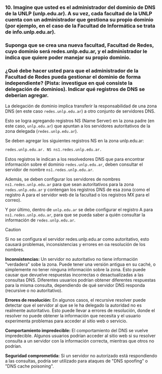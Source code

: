 ### 10. Imagine que usted es el administrador del dominio de DNS de la UNLP (unlp.edu.ar). A su vez, cada facultad de la UNLP cuenta con un administrador que gestiona su propio dominio (por ejemplo, en el caso de la Facultad de Informática se trata de info.unlp.edu.ar).
### Suponga que se crea una nueva facultad, Facultad de Redes, cuyo dominio será redes.unlp.edu.ar, y el administrador le indica que quiere poder manejar su propio dominio.
### ¿Qué debe hacer usted para que el administrador de la Facultad de Redes pueda gestionar el dominio de forma independiente? (Pista: investigue en qué consiste la delegación de dominios). Indicar qué registros de DNS se deberían agregar.

La delegación de dominio implica transferir la responsabilidad de una zona DNS (en este caso ```redes.unlp.edu.ar```) a otro conjunto de servidores DNS.

Esto se logra agregando registros NS (Name Server) en la zona padre (en este caso, ```unlp.edu.ar```) que apuntan a los servidores autoritativos de la zona delegada (```redes.unlp.edu.ar```).

Se deben agregar los siguientes registros NS en la zona unlp.edu.ar:

```bash
redes.unlp.edu.ar. NS ns1.redes.unlp.edu.ar.
```

Estos registros le indican a los resolvedores DNS que para encontrar información sobre el dominio ```redes.unlp.edu.ar```, deben consultar el servidor de nombre ```ns1.redes.unlp.edu.ar```.

Además, se deben configurar los servidores de nombres ```ns1.redes.unlp.edu.ar``` para que sean autoritativos para la zona ```redes.unlp.edu.ar``` y contengan los registros DNS de esa zona (como el registro A para el servidor web de la facultad o los registros MX para el correo).

Y por último, dentro de ```unlp.edu.ar``` se debe configurar el registro A para ```ns1.redes.unlp.edu.ar```, para que se pueda saber a quién consultar la información de ```redes.unlp.edu.ar```.

> [!CAUTION]
> Si no se configura el servidor redes.unlp.edu.ar como autoritativo, esto causará problemas, inconsistencias y errores en oa resolución de los nombres.

<b>Inconsistencias:</b> Un servidor no autoritativo no tiene información "verdadera" sobe la zona. Puede tener una versión antigua en su caché, o simplemente no tener ninguna información sobre la zona.
Esto puede causar que devuelve respuestas incorrectas o desactualizadas a las consultas DNS.
Diferentes usuarios podrían obtener diferentes respuestas para la misma consulta, dependiendo de qué servidor DNS responda (recursive o no autoritativo).

<b>Errores de resolución:</b> En algunos casos, el recursive resolver puede detectar que el servidor al que se le ha delegado la autoridad no es realmente autoritativo.
Esto puede llevar a errores de resolución, donde el resolver no puede obtener la información que necesita y el usuario experimenta problemas para acceder al sitio web o servicio.

<b>Comportamiento impredecible:</b> El comportamiento del DNS se vuelve impredecible. Algunos usuarios podrían acceder al sitio web si su resolver consulta a un servidor con la información correcta, mientras que otros no podrían.

<b>Seguridad comprometida:</b> Si un servidor no autorizado está respondiendo a las consultas, podría ser utilizado para ataques de "DNS spoofing" o "DNS cache poisoning".